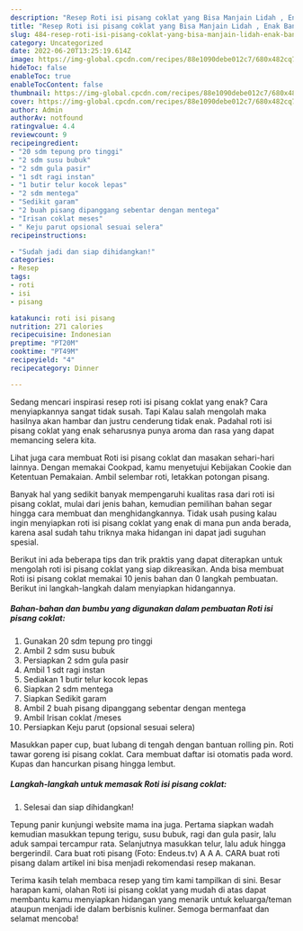 ```yaml
---
description: "Resep Roti isi pisang coklat yang Bisa Manjain Lidah , Enak Banget"
title: "Resep Roti isi pisang coklat yang Bisa Manjain Lidah , Enak Banget"
slug: 484-resep-roti-isi-pisang-coklat-yang-bisa-manjain-lidah-enak-banget
category: Uncategorized
date: 2022-06-20T13:25:19.614Z
image: https://img-global.cpcdn.com/recipes/88e1090debe012c7/680x482cq70/roti-isi-pisang-coklat-foto-resep-utama.jpg
hideToc: false
enableToc: true
enableTocContent: false
thumbnail: https://img-global.cpcdn.com/recipes/88e1090debe012c7/680x482cq70/roti-isi-pisang-coklat-foto-resep-utama.jpg
cover: https://img-global.cpcdn.com/recipes/88e1090debe012c7/680x482cq70/roti-isi-pisang-coklat-foto-resep-utama.jpg
author: Admin
authorAv: notfound
ratingvalue: 4.4
reviewcount: 9
recipeingredient:
- "20 sdm tepung pro tinggi"
- "2 sdm susu bubuk"
- "2 sdm gula pasir"
- "1 sdt ragi instan"
- "1 butir telur kocok lepas"
- "2 sdm mentega"
- "Sedikit garam"
- "2 buah pisang dipanggang sebentar dengan mentega"
- "Irisan coklat meses"
- " Keju parut opsional sesuai selera"
recipeinstructions:

- "Sudah jadi dan siap dihidangkan!"
categories:
- Resep
tags:
- roti
- isi
- pisang

katakunci: roti isi pisang 
nutrition: 271 calories
recipecuisine: Indonesian
preptime: "PT20M"
cooktime: "PT49M"
recipeyield: "4"
recipecategory: Dinner

---
```



Sedang mencari inspirasi resep roti isi pisang coklat yang enak? Cara menyiapkannya sangat tidak susah. Tapi Kalau salah mengolah maka hasilnya akan hambar dan justru cenderung tidak enak. Padahal roti isi pisang coklat yang enak seharusnya punya aroma dan rasa yang dapat memancing selera kita.


Lihat juga cara membuat Roti isi pisang coklat dan masakan sehari-hari lainnya. Dengan memakai Cookpad, kamu menyetujui Kebijakan Cookie dan Ketentuan Pemakaian. Ambil selembar roti, letakkan potongan pisang.

Banyak hal yang sedikit banyak mempengaruhi kualitas rasa dari roti isi pisang coklat, mulai dari jenis bahan, kemudian pemilihan bahan segar hingga cara membuat dan menghidangkannya. Tidak usah pusing kalau ingin menyiapkan roti isi pisang coklat yang enak di mana pun anda berada, karena asal sudah tahu triknya maka hidangan ini dapat jadi suguhan spesial.


Berikut ini ada beberapa tips dan trik praktis yang dapat diterapkan untuk mengolah roti isi pisang coklat yang siap dikreasikan. Anda bisa membuat Roti isi pisang coklat memakai 10 jenis bahan dan 0 langkah pembuatan. Berikut ini langkah-langkah dalam menyiapkan hidangannya.

<!--inarticleads1-->

##### Bahan-bahan dan bumbu yang digunakan dalam pembuatan Roti isi pisang coklat:

1. Gunakan 20 sdm tepung pro tinggi
1. Ambil 2 sdm susu bubuk
1. Persiapkan 2 sdm gula pasir
1. Ambil 1 sdt ragi instan
1. Sediakan 1 butir telur kocok lepas
1. Siapkan 2 sdm mentega
1. Siapkan Sedikit garam
1. Ambil 2 buah pisang dipanggang sebentar dengan mentega
1. Ambil Irisan coklat /meses
1. Persiapkan  Keju parut (opsional sesuai selera)


Masukkan paper cup, buat lubang di tengah dengan bantuan rolling pin. Roti tawar goreng isi pisang coklat. Cara membuat daftar isi otomatis pada word. Kupas dan hancurkan pisang hingga lembut. 

<!--inarticleads2-->

##### Langkah-langkah untuk memasak Roti isi pisang coklat:


1. Selesai dan siap dihidangkan!

Tepung panir kunjungi website mama ina juga. Pertama siapkan wadah kemudian masukkan tepung terigu, susu bubuk, ragi dan gula pasir, lalu aduk sampai tercampur rata. Selanjutnya masukkan telur, lalu aduk hingga bergerindil. Cara buat roti pisang (Foto: Endeus.tv) A A A. CARA buat roti pisang dalam artikel ini bisa menjadi rekomendasi resep makanan. 

Terima kasih telah membaca resep yang tim kami tampilkan di sini. Besar harapan kami, olahan Roti isi pisang coklat yang mudah di atas dapat membantu kamu menyiapkan hidangan yang menarik untuk keluarga/teman ataupun menjadi ide dalam berbisnis kuliner. Semoga bermanfaat dan selamat mencoba!
